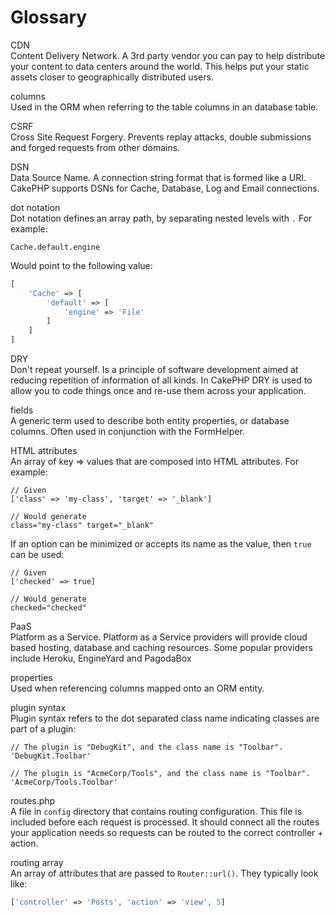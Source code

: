 # Glossary

<div class="glossary">

CDN  
Content Delivery Network. A 3rd party vendor you can pay to help
distribute your content to data centers around the world. This helps
put your static assets closer to geographically distributed users.

columns  
Used in the ORM when referring to the table columns in an database
table.

CSRF  
Cross Site Request Forgery. Prevents replay attacks, double
submissions and forged requests from other domains.

DSN  
Data Source Name. A connection string format that is formed like a URI.
CakePHP supports DSNs for Cache, Database, Log and Email connections.

dot notation  
Dot notation defines an array path, by separating nested levels with `.`
For example:

    Cache.default.engine

Would point to the following value:

``` php
[
    'Cache' => [
        'default' => [
            'engine' => 'File'
        ]
    ]
]
```

DRY  
Don't repeat yourself. Is a principle of software development aimed at
reducing repetition of information of all kinds. In CakePHP DRY is used
to allow you to code things once and re-use them across your
application.

fields  
A generic term used to describe both entity properties, or database
columns. Often used in conjunction with the FormHelper.

HTML attributes  
An array of key =\> values that are composed into HTML attributes. For example:

``` text
// Given
['class' => 'my-class', 'target' => '_blank']

// Would generate
class="my-class" target="_blank"
```

If an option can be minimized or accepts its name as the value, then `true`
can be used:

``` text
// Given
['checked' => true]

// Would generate
checked="checked"
```

PaaS  
Platform as a Service. Platform as a Service providers will provide
cloud based hosting, database and caching resources. Some popular
providers include Heroku, EngineYard and PagodaBox

properties  
Used when referencing columns mapped onto an ORM entity.

plugin syntax  
Plugin syntax refers to the dot separated class name indicating classes
are part of a plugin:

``` text
// The plugin is "DebugKit", and the class name is "Toolbar".
'DebugKit.Toolbar'

// The plugin is "AcmeCorp/Tools", and the class name is "Toolbar".
'AcmeCorp/Tools.Toolbar'
```

routes.php  
A file in `config` directory that contains routing configuration.
This file is included before each request is processed.
It should connect all the routes your application needs so
requests can be routed to the correct controller + action.

routing array  
An array of attributes that are passed to `Router::url()`.
They typically look like:

``` php
['controller' => 'Posts', 'action' => 'view', 5]
```

</div>

